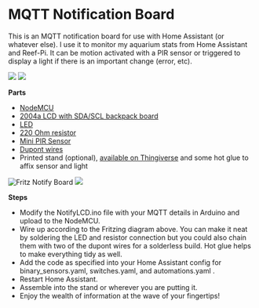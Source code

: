 # MQTT Notification Board

This is an MQTT notification board for use with Home Assistant (or whatever else). I use it to monitor my aquarium stats from Home Assistant and Reef-Pi. It can be motion activated with a PIR sensor or triggered to display a light if there is an important change (error, etc).

![](https://github.com/sfgabe/OITProjects/blob/master/NotifyLCD_with_MQTT/20210223_142126.jpg)
![](https://github.com/sfgabe/OITProjects/blob/master/NotifyLCD_with_MQTT/20210223_142134.jpg)

**Parts**
- [NodeMCU](https://amzn.to/3dRN0tK)
- [2004a LCD with SDA/SCL backpack board](https://amzn.to/3dLF3Xc)
- [LED](https://amzn.to/3bKENox)
- [220 Ohm resistor](https://amzn.to/3r0BGzo)
- [Mini PIR Sensor](https://amzn.to/2ZV0lJH)
- [Dupont wires](https://amzn.to/3q0LNCQ)
- Printed stand (optional), [available on Thingiverse](https://www.thingiverse.com/thing:4329402) and some hot glue to affix sensor and light

![Fritz Notify Board](https://github.com/sfgabe/OITProjects/blob/master/NotifyLCD_with_MQTT/mqtt-notify-board_bb.png)
![](https://github.com/sfgabe/OITProjects/blob/master/NotifyLCD_with_MQTT/20210222_231437.jpg)

**Steps**

- Modify the NotifyLCD.ino file with your MQTT details in Arduino and upload to the NodeMCU.
- Wire up according to the Fritzing diagram above. You can make it neat by soldering the LED and resistor connection but you could also chain them with two of the dupont wires for a solderless build. Hot glue helps to make everything tidy as well.
- Add the code as specified into your Home Assistant config for binary_sensors.yaml, switches.yaml, and automations.yaml .
- Restart Home Assistant.
- Assemble into the stand or wherever you are putting it.
- Enjoy the wealth of information at the wave of your fingertips!
